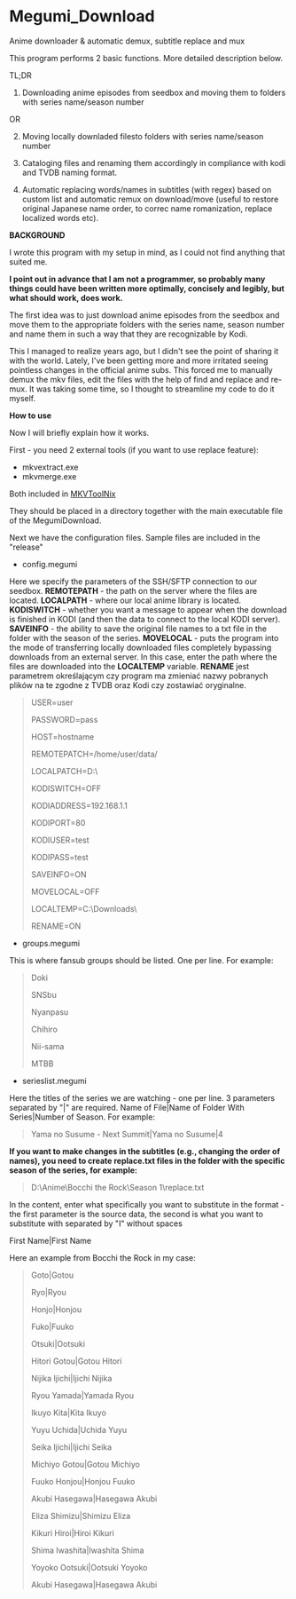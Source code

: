 # Megumi_Download
Anime downloader &amp; automatic demux, subtitle replace and mux

This program performs 2 basic functions. More detailed description below. 

TL;DR
1. Downloading anime episodes from seedbox and moving them to folders with series name/season number

OR

2. Moving locally downladed filesto folders with series name/season number

3. Cataloging files and renaming them accordingly in compliance with kodi and TVDB naming format. 

4. Automatic replacing words/names in subtitles (with regex) based on custom list and automatic remux on download/move (useful to restore original Japanese name order, to correc name romanization, replace localized words etc).




**BACKGROUND**

I wrote this program with my setup in mind, as I could not find anything that suited me.

**I point out in advance that I am not a programmer, so probably many things could have been written more optimally, concisely and legibly, but what should work, does work.**

The first idea was to just download anime episodes from the seedbox and move them to the appropriate folders with the series name, season number and name them in such a way that they are recognizable by Kodi.

This I managed to realize years ago, but I didn't see the point of sharing it with the world. 
Lately, I've been getting more and more irritated seeing pointless changes in the official anime subs. This forced me to manually demux the mkv files, edit the files with the help of find and replace and re-mux. It was taking some time, so I thought to streamline my code to do it myself.

**How to use**

Now I will briefly explain how it works.

First - you need 2 external tools (if you want to use replace feature): 
- mkvextract.exe 
- mkvmerge.exe

Both included in [MKVToolNix](https://www.fosshub.com/MKVToolNix.html)

They should be placed in a directory together with the main executable file of the MegumiDownload.

Next we have the configuration files. Sample files are included in the "release"

 - config.megumi


Here we specify the parameters of the SSH/SFTP connection to our seedbox. **REMOTEPATH** - the path on the server where the files are located. **LOCALPATH** - where our local anime library is located. **KODISWITCH** - whether you want a message to appear when the download is finished in KODI (and then the data to connect to the local KODI server). **SAVEINFO** - the ability to save the original file names to a txt file in the folder with the season of the series. **MOVELOCAL** - puts the program into the mode of transferring locally downloaded files completely bypassing downloads from an external server. In this case, enter the path where the files are downloaded into the **LOCALTEMP** variable. **RENAME** jest parametrem określającym czy program ma zmieniać nazwy pobranych plików na te zgodne z TVDB oraz Kodi czy zostawiać oryginalne. 
> USER=user 
> 
> PASSWORD=pass 
> 
> HOST=hostname 
> 
> REMOTEPATCH=/home/user/data/
> 
> LOCALPATCH=D:\ 
> 
> KODISWITCH=OFF 
> 
> KODIADDRESS=192.168.1.1 
> 
> KODIPORT=80
> 
> KODIUSER=test 
> 
> KODIPASS=test 
> 
> SAVEINFO=ON
> 
> MOVELOCAL=OFF
> 
> LOCALTEMP=C:\Downloads\
> 
> RENAME=ON

 - groups.megumi


This is where fansub groups should be listed. One per line. For example:

> Doki
> 
> SNSbu
> 
> Nyanpasu
> 
> Chihiro
> 
> Nii-sama
> 
> MTBB

 - serieslist.megumi


Here the titles of the series we are watching - one per line. 3 parameters separated by "|" are required.
Name of File|Name of Folder With Series|Number of Season. For example:

> Yama no Susume - Next Summit|Yama no Susume|4


**If you want to make changes in the subtitles (e.g., changing the order of names), you need to create replace.txt files in the folder with the specific season of the series, for example:**

> D:\Anime\Bocchi the Rock\Season 1\replace.txt


In the content, enter what specifically you want to substitute in the format - the first parameter is the source data, the second is what you want to substitute with separated by "I" without spaces

First Name|First Name

Here an example from Bocchi the Rock in my case:

> Goto|Gotou
> 
> Ryo|Ryou
> 
> Honjo|Honjou
> 
> Fuko|Fuuko
> 
> Otsuki|Ootsuki
> 
> Hitori Gotou|Gotou Hitori
> 
> Nijika Ijichi|Ijichi Nijika
> 
> Ryou Yamada|Yamada Ryou
> 
> Ikuyo Kita|Kita Ikuyo
> 
> Yuyu Uchida|Uchida Yuyu
> 
> Seika Ijichi|Ijichi Seika
> 
> Michiyo Gotou|Gotou Michiyo
> 
> Fuuko Honjou|Honjou Fuuko
> 
> Akubi Hasegawa|Hasegawa Akubi
> 
> Eliza Shimizu|Shimizu Eliza
> 
> Kikuri Hiroi|Hiroi Kikuri
> 
> Shima Iwashita|Iwashita Shima
> 
> Yoyoko Ootsuki|Ootsuki Yoyoko
> 
> Akubi Hasegawa|Hasegawa Akubi


